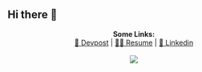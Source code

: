 ## Hi there 👋

<p align="center">
  <b>Some Links:</b><br>
    <a href="https://devpost.com/hossainsafwan">🚀 Devpost</a> |
    <a href="http://safwanhossain.com/Resume.pdf">👨‍💻 Resume</a> |
    <a href="https://www.linkedin.com/in/hossainsafwan/">🎉 Linkedin</a>
  <br><br>
  <img  src="https://media.giphy.com/media/xT9IgzoKnwFNmISR8I/giphy.gif">
</p>
